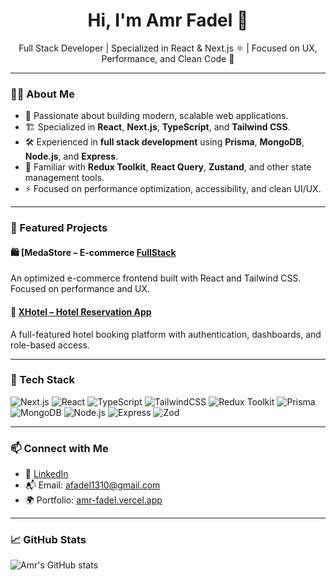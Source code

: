 <h1 align="center">Hi, I'm Amr Fadel 👋</h1>

<p align="center">
  Full Stack Developer | Specialized in React & Next.js ⚛️ | Focused on UX, Performance, and Clean Code 🚀
</p>

---

### 👨‍💻 About Me

- 🧠 Passionate about building modern, scalable web applications.
- 🏗️ Specialized in **React**, **Next.js**, **TypeScript**, and **Tailwind CSS**.
- 🛠️ Experienced in **full stack development** using **Prisma**, **MongoDB**, **Node.js**, and **Express**.
- 🔄 Familiar with **Redux Toolkit**, **React Query**, **Zustand**, and other state management tools.
- ⚡ Focused on performance optimization, accessibility, and clean UI/UX.

---

### 🚀 Featured Projects


#### 🛍️ [MedaStore – E-commerce [FullStack](https://medastore.vercel.app)
An optimized e-commerce frontend built with React and Tailwind CSS. Focused on performance and UX.

#### 🏨 [XHotel – Hotel Reservation App](https://xhotel.vercel.app)
A full-featured hotel booking platform with authentication, dashboards, and role-based access.

---

### 🧰 Tech Stack

![Next.js](https://img.shields.io/badge/-Next.js-000?&logo=Next.js)
![React](https://img.shields.io/badge/-React-61DAFB?&logo=react)
![TypeScript](https://img.shields.io/badge/-TypeScript-3178C6?&logo=typescript)
![TailwindCSS](https://img.shields.io/badge/-Tailwind-38B2AC?&logo=tailwind-css)
![Redux Toolkit](https://img.shields.io/badge/-Redux_Toolkit-764ABC?&logo=redux)
![Prisma](https://img.shields.io/badge/-Prisma-2D3748?&logo=prisma)
![MongoDB](https://img.shields.io/badge/-MongoDB-47A248?&logo=mongodb)
![Node.js](https://img.shields.io/badge/-Node.js-339933?&logo=node.js)
![Express](https://img.shields.io/badge/-Express-000000?&logo=express)
![Zod](https://img.shields.io/badge/-Zod-EF4444?&logo=data)

---

### 📫 Connect with Me

- 💼 [LinkedIn](https://www.linkedin.com/in/amrfadel/)
- 📬 Email: afadel1310@gmail.com
- 🌍 Portfolio: [amr-fadel.vercel.app](https://amr-fadel.vercel.app/)

---

### 📈 GitHub Stats

![Amr's GitHub stats](https://github-readme-stats.vercel.app/api?username=AmrFadel10&show_icons=true&theme=tokyonight)
